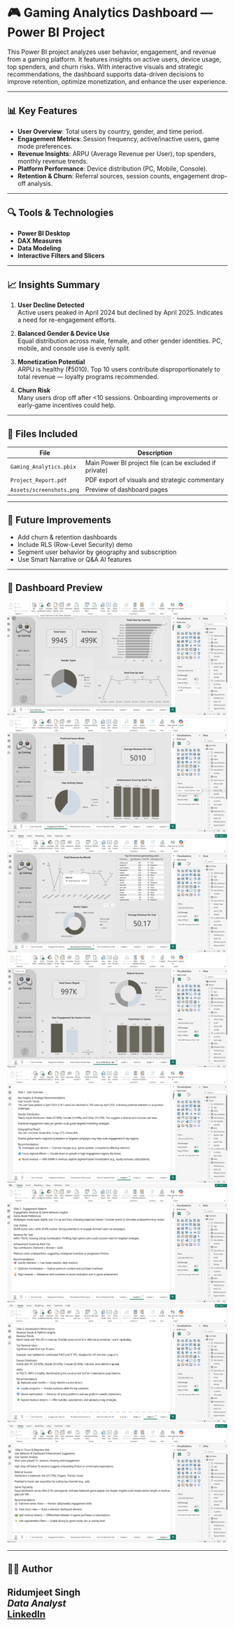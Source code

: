 # 🎮 Gaming Analytics Dashboard — Power BI Project

This Power BI project analyzes user behavior, engagement, and revenue from a gaming platform. It features insights on active users, device usage, top spenders, and churn risks. With interactive visuals and strategic recommendations, the dashboard supports data-driven decisions to improve retention, optimize monetization, and enhance the user experience.

---

## 📊 Key Features

- **User Overview**: Total users by country, gender, and time period.
- **Engagement Metrics**: Session frequency, active/inactive users, game mode preferences.
- **Revenue Insights**: ARPU (Average Revenue per User), top spenders, monthly revenue trends.
- **Platform Performance**: Device distribution (PC, Mobile, Console).
- **Retention & Churn**: Referral sources, session counts, engagement drop-off analysis.

---

## 🔍 Tools & Technologies

- **Power BI Desktop**
- **DAX Measures**
- **Data Modeling**
- **Interactive Filters and Slicers**

---

## 📈 Insights Summary

1. **User Decline Detected**  
   Active users peaked in April 2024 but declined by April 2025. Indicates a need for re-engagement efforts.

2. **Balanced Gender & Device Use**  
   Equal distribution across male, female, and other gender identities. PC, mobile, and console use is evenly split.

3. **Monetization Potential**  
   ARPU is healthy (₹5010). Top 10 users contribute disproportionately to total revenue — loyalty programs recommended.

4. **Churn Risk**  
   Many users drop off after <10 sessions. Onboarding improvements or early-game incentives could help.

---

## 📎 Files Included

| File | Description |
|------|-------------|
| `Gaming_Analytics.pbix` | Main Power BI project file (can be excluded if private) |
| `Project_Report.pdf` | PDF export of visuals and strategic commentary |
| `Assets/screenshots.png` | Preview of dashboard pages |

---

## 🧠 Future Improvements

- Add churn & retention dashboards
- Include RLS (Row-Level Security) demo
- Segment user behavior by geography and subscription
- Use Smart Narrative or Q&A AI features

---

## 📸 Dashboard Preview

![User Overview](https://github.com/ridumjeetsingh/Gaming-Data-Analysis-PowerBi/blob/main/Slide1.png)
![Engaement Patterns](https://github.com/ridumjeetsingh/Gaming-Data-Analysis-PowerBi/blob/main/Slide%202.png)
![Monetization Performance](https://github.com/ridumjeetsingh/Gaming-Data-Analysis-PowerBi/blob/main/Slide%203.png)
![Churn & Rentitions Risk](https://github.com/ridumjeetsingh/Gaming-Data-Analysis-PowerBi/blob/main/Slide%204.png)
![Insight 1](https://github.com/ridumjeetsingh/Gaming-Data-Analysis-PowerBi/blob/main/Insight%201.png)
![Insight 2](https://github.com/ridumjeetsingh/Gaming-Data-Analysis-PowerBi/blob/main/Insight%202.png)
![Insight 3](https://github.com/ridumjeetsingh/Gaming-Data-Analysis-PowerBi/blob/main/Insight%203.png)
![Insight 4](https://github.com/ridumjeetsingh/Gaming-Data-Analysis-PowerBi/blob/main/Insight%204.png)

---

## 🙋‍♂️ Author

**Ridumjeet Singh**  
*Data Analyst*  
[LinkedIn](https://www.linkedin.com/in/ridumjeet-singh-1552731a2/)
---
